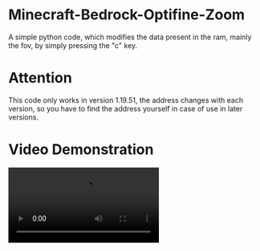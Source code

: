 # Minecraft-Bedrock-Optifine-Zoom
A simple python code, which modifies the data present in the ram, mainly the fov, by simply pressing the "c" key.

# Attention

This code only works in version 1.19.51, the address changes with each version, so you have to find the address yourself in case of use in later versions.

# Video Demonstration

![](https://github.com/cheditx/Minecraft-Bedrock-Optifine-Zoom/blob/main/github.mp4)
